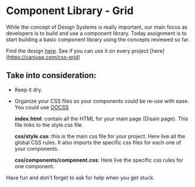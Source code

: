 # Component Library - Grid

While the concept of Design Systems is really important, our main focus as developers is to build and use a component library. Today assignment is to start building a basic component library using the concepts reviewed so far.

Find the design [here](https://www.figma.com/file/rQqpPnQHKImIzMGguuzH3l/Component-Library-Grid?node-id=151%3A0).
See if you can use it on every project [here] (https://caniuse.com/css-grid)

## Take into consideration:

- Keep it dry.
- Organize your CSS files so your components could be re-use with ease. You could use [OOCSS](https://blog.teamtreehouse.com/clean-up-your-code-with-modular-css)

  **index.html**: contain all the HTML for your main page (Disain page). This file links to the style.css file.

  **css/style.css**: this is the main css file for your project. Here live all the global CSS rules. It also imports the specific css files for each one of your components.

  **css/components/component.css**: Here live the specific css rules for one component.

Have fun and don't forget to ask for help when you get stuck.
